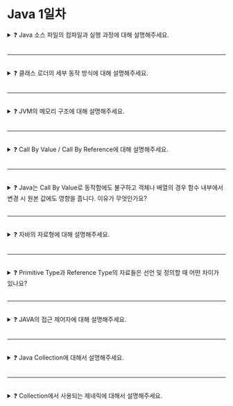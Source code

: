 # Java 1일차

<details>

<summary>❓ Java 소스 파일의 컴파일과 실행 과정에 대해 설명해주세요.</summary>

### ❓ Java 소스 파일의 컴파일과 실행 과정에 대해 설명해주세요.

<img src="https://github.com/seongeun42/cs-shortudy/assets/64778589/c0f4715d-1e34-4bdf-9ad7-7a57ea823d58" width="850"/>

1. 자바 컴파일러(Java Compiler)가 소스 파일(.java)을 컴파일해 바이트 코드 파일(.class)을 생성
2. 바이트 코드 파일을 JVM의 클래스 로더에게 전달
3. 클래스 로더는 동적 로딩을 통해 필요한 클래스들을 로딩 및 링크해 JVM의 메모리에 올림
4. 실행 엔진은 JVM 메모리에 올라온 바이트 코드를 명령어 단위로 하나씩 가져와 실행

</details>

<br>

---

<br>

<details>

<summary>❓ 클래스 로더의 세부 동작 방식에 대해 설명해주세요.</summary>

### ❓ 클래스 로더의 세부 동작 방식에 대해 설명해주세요.

<img src="https://github.com/seongeun42/cs-shortudy/assets/64778589/dfd07001-3e2f-43b1-99f7-581851feaf34" width="700"/>

- **Load**
    - 클래스 파일을 가져와 JVM의 메소드 영역에 로드
- **Link**
    - Verify : 자바 언어 명세 및 JVM 명세에 명시된 대로 구성되어 있는지 검증
    - Prepare : 클래스가 필요로 하는 메모리 할당(필드, 메소드, 인터페이스 등)
    - Resolve : 클래스 상수 풀 내 모든 심볼릭 레퍼런스를 다이렉트 레퍼런스로 변경
- **Initalization**
    - 클래스 변수들을 적절한 값으로 초기화 함

</details>

<br>

---

<br>

<details>

<summary>❓ JVM의 메모리 구조에 대해 설명해주세요.</summary>

### ❓ JVM의 메모리 구조에 대해 설명해주세요.

<img src="https://github.com/seongeun42/cs-shortudy/assets/64778589/9fd0873f-6bc7-4a9f-8516-944977209976" width="700"/>

- **Method Area**
    - 모든 스레드가 공유함
    - 클래스의 멤버 변수의 이름, 데이터 타입, 접근 제어자 등의 각종 필드 정보와 메서드
    정보, 데이터 Type 정보, static 변수, final class, Runtime Constant Pool 등 프로그램
    실행할 때 필요한 데이터들이 저장되는 영역
    - Class Area나 Static Area로도 부름
      
- **Heap Area**
    - 모든 스레드가 공유함
    - new 키워드로 생성된 객체와 배열이 저장되는 영역
    - Garbage Collection이 관리함
      - Garbage Collection : 메모리 관리를 위해 Heap 영역에 동적으로 생성됐으나 더 이상 사용하지 않는 불필요한 객체들을 모아 주기적으로 제거하는 프로세스
        
- **Stack Area**
    - 스레드 별로 생성됨
    - 함수 실행 시 지역 변수, 파라미터, 리턴 값 등 함수 내부에서 일시적으로 쓰이는 값들이
    저장되는 영역
    - 함수가 호출될 때마다 그 함수를 위한 스택 프레임이 쌓이고, 종료되면 삭제됨
      
- **PC Register**
    - 스레드 별로 생성
    - 스레드가 생성될 때마다 생기는 영역으로, 현재 수행 중인 JVM 명령어 주소를 저장함
    - JVM 명령어 주소는 스레드가 실행 중인 부분을 기록하고 있음
      
- **Native Method stack**
    - Java 이외의 언어 혹은 기계어로 작성된 네이티브 코드를 실행할 때 사용되는 메모리 영역

</details>

<br>

---

<br>

<details>

<summary>❓ Call By Value / Call By Reference에 대해 설명해주세요.</summary>

### ❓ Call By Value / Call By Reference에 대해 설명해주세요.

함수를 호출할 때 parameter로 값이 전달되는 방식의 차이를 말한다.

- **Call By Value**
    - parameter에 전달하는 인자 값을 복사해 새로운 data를 전달하는 방식
    - 값을 복사해 새로운 데이터를 만든 것이기 때문에 함수 내부에서 데이터를 변경하더라도 원본 값에는 영향을 주지 않음
- **Call By Reference**
    - parameter에 전달하는 인자 자체를 전달하는 방식
    - 주소 값을 넘김으로써 함수 내부에서 데이터를 변경하면 원본 값에도 영향을 미침

Java의 경우 Call By Value를 채택하고 있으며, 자료형에 따라 Call By Reference처럼 보일 수 있으나 실제로는 Call By Value로 동작한다.

</details>

<br>

---

<br>

<details>

<summary>❓ Java는 Call By Value로 동작함에도 불구하고 객체나 배열의 경우 함수 내부에서 변경 시 원본 값에도 영향을 줍니다. 이유가 무엇인가요?</summary>

### ❓ Java는 Call By Value로 동작함에도 불구하고 객체나 배열의 경우 함수 내부에서 변경 시 원본 값에도 영향을 줍니다. 이유가 무엇인가요?

객체나 배열의 경우 Reference Type인데, 참조 타입은 Heap Area에 생성된 객체의 주소 값을 참조하기 때문에 '참조 타입'이라고 불린다. 메모리에 저장된 값이 주소 참조 값이기 때문에 복사되어 파라미터로 넘겨주는 값 또한 같은 객체의 주소 참조 값이 된다. 동일한 주소 참조 값을 가지고 있으므로, 메소드 내에서 parameter를 이용해 상태를 수정하면 원본 값에도 영향을 주게 된다.

</details>

<br>

---

<br>

<details>

<summary>❓ 자바의 자료형에 대해 설명해주세요.</summary>

### ❓ 자바의 자료형에 대해 설명해주세요.

![type](https://github.com/seongeun42/cs-shortudy/assets/64778589/4969a549-3655-4317-a402-d4700b251af1)

크게 Primitive Type과 Reference Type으로 나뉜다. Primitive는 실제 값을 저장하고, Reference는 값이 저장된 메모리 주소를 가리키는 값을 저장한다. Primitive에는 boolean, char, byte, short, int, long, float, double 8가지가 있으며 범위가 작은 타입은 큰 타입으로 묵시적 형변환이 가능하다. 반대의 경우 명시적 형변환이 가능하며 값의 손실이 일어날 수 있다. Reference는 크게 객체형과 배열형으로 나눌 수 있는데, 객체형은 클래스를 인스턴스화한 것을 가리키고, 배열형은 같은 타입을 값을 연속적인 공간에 여러 개를 모아둔 자료구조를 가리킨다.

<img src="https://github.com/seongeun42/cs-shortudy/assets/64778589/4df8a957-a17d-4539-9cc1-4c66a9e7aa45" width="700">

Primitive에는 boolean, char, byte, short, int, long, float, double 8가지가 있으며 범위가 작은 타입은 큰 타입으로 묵시적 형변환이 가능하다. 반대의 경우 명시적 형변환이 가능하나 값의 손실이 일어날 수 있다. short와 char의 경우 char에는 음수를 표현할 부호 비트가 없기 때문에 호환되지 않는다.

또한 Primitive를 Reference형으로 바꾸는 Wrapper 객체가 있는데, 이들 간에는 오토박싱과 오토언박싱이 일어날 수 있다. 예를 들어, int의 Wrapper 객체인 Integer와 int 간에는 `Integer i = 10;` 혹은 `int i = new Integer(10);` 으로 해도 오토박싱과 오토언박싱이 이뤄져 문제 없이 동작한다.

Reference는 크게 객체형과 배열형으로 나뉘는데, 객체형은 클래스를 실제 값을 가지는 객체 인스턴스화 했을 때 힙 영역에 생기는 실제 값을 가리키는 주소 참조값을 가진다. 배열형은 배열이 실제로 생긴 메모리 주소의 참조값을 가진다. 객체형의 경우 상속 관계에 있다면 형변환이 가능하다.

</details>

<br>

---

<br>

<details>

<summary>❓ Primitive Type과 Reference Type의 자료들은 선언 및 정의할 때 어떤 차이가 있나요?</summary>

### ❓ Primitive Type과 Reference Type의 자료들은 선언 및 정의할 때 어떤 차이가 있나요?

선언의 가장 큰 차이점은 `new` 키워드 사용 여부이다.

- Primitive Type은 대입 연산자만을 사용해서 선언할 수 있다.
    - e.g. `int a = 10;`
- Reference Type은 `new` 키워드와 생성자를 사용해야 한다.
    - e.g. `StringBuilder builder = new StringBuilder();`
    - `null`로 초기화할 수도 있다.
        - e.g. `StringBuilder builder = null;`
    - 배열 역시 Reference Type이므로 new를 사용한다.
        - e.g. `int[] arr = new int[10];`
    - `String`은 예외적으로 대입 연산자로도 초기화할 수 있다.
        - e.g. `String str = "string"`

</details>

<br>

---

<br>

<details>

<summary>❓ JAVA의 접근 제어자에 대해 설명해주세요.</summary>

### ❓ JAVA의 접근 제어자에 대해 설명해주세요.

접근 제어자를 통해 변수나 메소드의 사용 권한을 설정할 수 있기 때문에 정보 은닉의 목적으로 사용한다.

| private | 같은 클래스 내에서만 사용 가능 |
| --- | --- |
| 생략(default) | private + 같은 패키지 내에서만 사용 가능 |
| protected | default + 두 클래스가 상속 관계일 때 패키지가 달라도 사용 가능 |
| public | 접근 제한 없이 모든 클래스에서 사용 가능 |

공개 범위: public > protected > default > private

</details>

<br>

---

<br>

<details>

<summary>❓ Java Collection에 대해서 설명해주세요.</summary>

### ❓ Java Collection에 대해서 설명해주세요.

<img src="https://github.com/seongeun42/cs-shortudy/assets/64778589/f3564424-2c6b-449a-80e4-5a13e7a5f96d" width="600"/>

<img src="https://github.com/seongeun42/cs-shortudy/assets/64778589/d71a39ec-5bf3-421a-8305-fcbd2c37b7f5" width="800"/>

Java Collection이란 데이터의 집합, 그룹을 의미하며 여러 자료구조를 구현해 놓은 클래스를 정의해둔 인터페이스를 포함하는 개념이다. 크게 List와 Set이 있는 Collection과 키와 값으로 이뤄진 HashMap을 가진 Map이 있다.

- **List**
    - 순서가 있는 데이터의 집합으로, 중복을 허용함
    - ArrayList, LinkedList, ...
- **Set**
    - 순서를 유지하지 않고 중복을 허용하지 않는 집합 개념의 자료구조
    - SortedSet, HashSet, TreeSet, ...
- **Map**
    - Key와 Value 쌍으로 이루어진 데이터의 집합으로, 순서는 유지되지 않고, 키의 중복은 허용되지 않으나 값의 중복은 허용
    - HashMap, TreeMap, ...

</details>

<br>

---

<br>

<details>

<summary>❓ Collection에서 사용되는 제네릭에 대해서 설명해주세요.</summary>

### ❓ Collection에서 사용되는 제네릭에 대해서 설명해주세요.

제네릭(Generic)은 자바에서 데이터 타입을 파라미터화하여 클래스나 메서드를 일반화하는 기능을 말한다. 타입에 대한 정의를 외부로 미룸으로써 타입에 대한 유연성을 확보할 수 있다. 또한 제네릭을 사용하면 컬렉션에 저장되는 요소들의 타입을 컴파일 시점에 체크할 수 있으므로, 타입 안정성을 보장할 수 있다. 이를 통해 런타임 시점에서 발생할 수 있는 타입 관련 예외를 컴파일 시점에 미리 방지할 수 있다.

</details>

<br>

